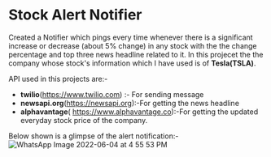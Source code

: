# Stock Alert Notifier

Created a Notifier which pings every time whenever there is a significant increase or decrease (about 5% change) in any stock with the the change percentage and top three news headline related to it.
In this projecet the the company whose stock's information which I have used is of **Tesla(TSLA)**.

API used in this projects are:-
- **twilio**(https://www.twilio.com) :- For sending message
- **newsapi.org**(https://newsapi.org):-For getting the news headline
- **alphavantage**( https://www.alphavantage.co):-For getting the updated everyday stock price of the company.

Below shown is a glimpse of the alert notification:-
![WhatsApp Image 2022-06-04 at 4 55 53 PM](https://user-images.githubusercontent.com/93373968/172552282-7cf412d4-1826-4d0b-88a4-91540e5c4d5d.jpeg)
